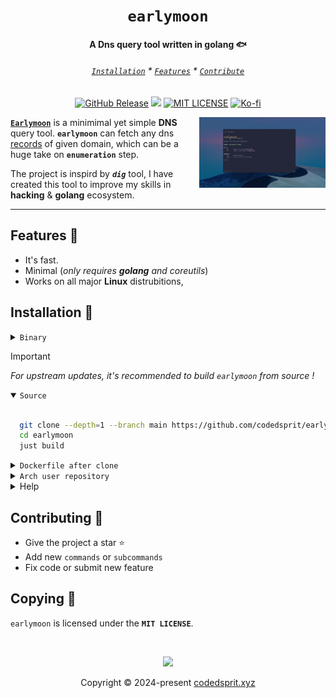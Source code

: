 <h1 align="center"><code>earlymoon</code></h1>
<h4 align="center"> A Dns query tool written in golang 🐟 </h4> </h6>

<h6 align="center">
  <a href="https://github.com/codedsprit/earlymoon#-installation"><code>Installation</code></a>
  *
   <a href="https://github.com/codedsprit/earlymoon#-features"><code>Features</code></a>
  *
  <a href="https://github.com/codedsprit/earlymoon#-contributing"><code>Contribute</code></a>
 </h6>
 <p align="center">
   <a href="https://github.com/codedsprit/earlymoon/releases"><img src="https://img.shields.io/github/v/release/codedsprit/earlymoon?style=flat&amp;labelColor=56534b&amp;color=c1c1b6&amp;logo=GitHub&amp;logoColor=white" alt="GitHub Release"></a>
<a href="https://github.com/codedsprit/earlymoon/issues"><img src="https://img.shields.io/github/issues/codedsprit/earlymoon?style=flat-square&label=Issues&color=white"></a>
<a href="https://github.com/codedsprit/earlymoon/blob/main/LICENSE"><img src="https://img.shields.io/badge/License-MIT-white.svg" alt="MIT LICENSE"></a>
<a href="https://ko-fi.com/roshantiwaree"><img src="https://img.shields.io/badge/support-codedsprit%20-white?logo=kofi&logoColor=blue" alt="Ko-fi"></a>


<img src="https://github.com/codedsprit/earlymoon/blob/showcase/earlymoon.png" alt="img" align="right" width="40%" height="20%"></p>
[**`Earlymoon`**](/) is a minimimal yet simple **DNS** query tool. **``earlymoon``** can fetch any dns [records](https://github.com/codedsprit/earlymoon/blob/showcase/supported-records.txt) of given domain, which can be a huge take on **``enumeration``** step.

The project is inspird by ***`dig`*** tool, I have created this tool to improve my skills in  **hacking** & **golang** ecosystem.

<hr>

## Features 🍙
- It's fast.
- Minimal (*only requires **golang** and coreutils*)
- Works on all major **Linux** distrubitions, 


## Installation 📩
    
  <details> <summary><code>Binary </code></summary>
    &nbsp;

  - *Manual* : You can directly download the binary from [`releases`](https://github.com/codedsprit/earlymoon/releases) and run it.
```
./earlymoon -h
``` 
  </details>

> [!IMPORTANT]
> *_For upstream updates, it's recommended to build `earlymoon` from source !_*

<details open> <summary><code>Source </code></summary>
&nbsp;

   
  ```bash
    git clone --depth=1 --branch main https://github.com/codedsprit/earlymoon
    cd earlymoon
    just build
  ``` 

</details>

<details><summary><code>Dockerfile after clone</code></summary>
&nbsp;

```bash
docker build -t earlymoon .
docker run -it earlymoon
```

</details>
<details> <summary><code>Arch user repository </code></summary>
&nbsp;
  
  ```bash
  paru/yay -S earlymoon-git
  ```

</details>
 <details>
  <summary>Help</summary>
  &nbsp;

  ```bash
~   earlymoon -h

Usage: earlymoon [Flags]
Flags:
    -d       Domain to query (required)
    -t       Type of Dns record (required)
Options:
    -V       Print Version
    help     Display this help message
~ 
```
</details>

## Contributing  🤝
  - Give the project a star ⭐
  - Add new ``commands`` or ``subcommands``
  - Fix code or submit new feature

## Copying 📜
 `earlymoon` is licensed under the **`MIT LICENSE`**. 
 
&nbsp;

<p align="center">
	<img src="https://raw.githubusercontent.com/catppuccin/catppuccin/main/assets/footers/gray0_ctp_on_line.svg?sanitize=true" />
</p>
<p align="center">
	Copyright &copy; 2024-present <a href="codedsprit.xyz" target="_blank">codedsprit.xyz</a>
</p>
